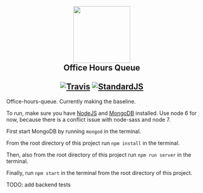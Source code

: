 <h2 align="center">
  <img src="https://avatars2.githubusercontent.com/u/1159028?v=3&s=400" width="150">
  <br>
  Office Hours Queue
	<br>
	<br>
	<a href="https://travis-ci.org/pennlabs/OHQ"><img src="https://travis-ci.org/pennlabs/OHQ.svg?branch=master" alt="Travis"></a>
	<a href="http://standardjs.com/"><img src="https://img.shields.io/badge/code%20style-standard-brightgreen.svg" alt="StandardJS"></a>
</h1>

Office-hours-queue.  Currently making the baseline.

To run, make sure you have [NodeJS](https://nodejs.org/en/) and [MongoDB](https://docs.mongodb.com/manual/installation/?jmp=footer) installed.  Use node 6 for now, because there is a conflict issue with node-sass and node 7.

First start MongoDB by running `mongod` in the terminal.

From the root directory of this project run `npm install` in the terminal.

Then, also from the root directory of this project run `npm run server` in the terminal.

Finally, run `npm start` in the terminal from the root directory of this project.

TODO: add backend tests
